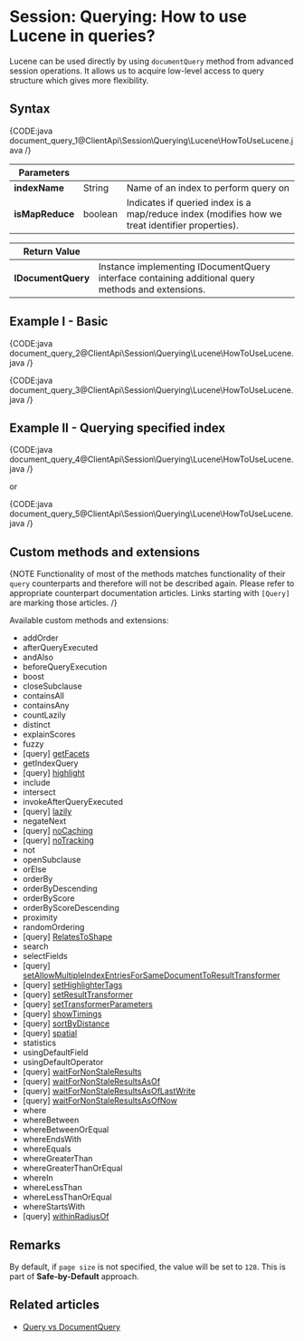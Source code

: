 # Session: Querying: How to use Lucene in queries?

Lucene can be used directly by using `documentQuery` method from advanced session operations. It allows us to acquire low-level access to query structure which gives more flexibility.

## Syntax

{CODE:java document_query_1@ClientApi\Session\Querying\Lucene\HowToUseLucene.java /}

| Parameters | | |
| ------------- | ------------- | ----- |
| **indexName** | String | Name of an index to perform query on |
| **isMapReduce** | boolean | Indicates if queried index is a map/reduce index (modifies how we treat identifier properties). |

| Return Value | |
| ------------- | ----- |
| **IDocumentQuery** | Instance implementing IDocumentQuery interface containing additional query methods and extensions. |

## Example I - Basic

{CODE:java document_query_2@ClientApi\Session\Querying\Lucene\HowToUseLucene.java /}

{CODE:java document_query_3@ClientApi\Session\Querying\Lucene\HowToUseLucene.java /}

## Example II - Querying specified index

{CODE:java document_query_4@ClientApi\Session\Querying\Lucene\HowToUseLucene.java /}

or

{CODE:java document_query_5@ClientApi\Session\Querying\Lucene\HowToUseLucene.java /}

## Custom methods and extensions

{NOTE Functionality of most of the methods matches functionality of their `query` counterparts and therefore will not be described again. Please refer to appropriate counterpart documentation articles. Links starting with `[Query]` are marking those articles. /}

Available custom methods and extensions:

- addOrder
- afterQueryExecuted
- andAlso
- beforeQueryExecution
- boost
- closeSubclause
- containsAll
- containsAny
- countLazily
- distinct
- explainScores
- fuzzy
- [query] [getFacets](../../../../client-api/session/querying/how-to-perform-a-faceted-search)
- getIndexQuery
- [query] [highlight](../../../../client-api/session/querying/how-to-use-highlighting)
- include
- intersect
- invokeAfterQueryExecuted
- [query] [lazily](../../../../client-api/session/querying/how-to-perform-queries-lazily)
- negateNext
- [query] [noCaching](../../../../client-api/session/querying/how-to-customize-query#nocaching)
- [query] [noTracking](../../../../client-api/session/querying/how-to-customize-query#notracking)
- not
- openSubclause
- orElse
- orderBy
- orderByDescending
- orderByScore
- orderByScoreDescending
- proximity
- randomOrdering
- [query] [RelatesToShape](../../../../client-api/session/querying/how-to-query-a-spatial-index)
- search
- selectFields
- [query] [setAllowMultipleIndexEntriesForSameDocumentToResultTransformer](../../../../client-api/session/querying/how-to-customize-query#setallowmultipleindexentriesforsamedocumenttoresulttransformer)
- [query] [setHighlighterTags](../../../../client-api/session/querying/how-to-use-highlighting)
- [query] [setResultTransformer](../../../../client-api/session/querying/how-to-use-transformers-in-queries)
- [query] [setTransformerParameters](../../../../client-api/session/querying/how-to-use-transformers-in-queries)
- [query] [showTimings](../../../../client-api/session/querying/how-to-customize-query#showtimings)
- [query] [sortByDistance](../../../../client-api/session/querying/how-to-query-a-spatial-index)
- [query] [spatial](../../../../client-api/session/querying/how-to-query-a-spatial-index)
- statistics
- usingDefaultField
- usingDefaultOperator
- [query] [waitForNonStaleResults](../../../../client-api/session/querying/how-to-customize-query#waitfornonstaleresults)
- [query] [waitForNonStaleResultsAsOf](../../../../client-api/session/querying/how-to-customize-query#waitfornonstaleresultsasof)
- [query] [waitForNonStaleResultsAsOfLastWrite](../../../../client-api/session/querying/how-to-customize-query#waitfornonstaleresultsasoflastwrite)
- [query] [waitForNonStaleResultsAsOfNow](../../../../client-api/session/querying/how-to-customize-query#waitfornonstaleresultsasofnow)
- where
- whereBetween
- whereBetweenOrEqual
- whereEndsWith
- whereEquals
- whereGreaterThan
- whereGreaterThanOrEqual
- whereIn
- whereLessThan
- whereLessThanOrEqual
- whereStartsWith
- [query] [withinRadiusOf](../../../../client-api/session/querying/how-to-query-a-spatial-index)

## Remarks

By default, if `page size` is not specified, the value will be set to `128`. This is part of **Safe-by-Default** approach.

## Related articles

- [Query vs DocumentQuery](../../../../indexes/querying/query-vs-document-query)
